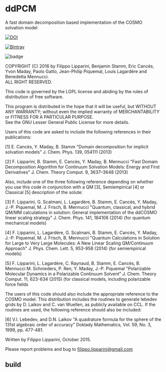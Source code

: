 # ddPCM
A fast domain decomposition based implementation of the COSMO solvation model

[![DOI](https://zenodo.org/badge/63929685.svg)](https://zenodo.org/badge/latestdoi/63929685)

[![Bintray](https://img.shields.io/github/workflow/status/Nige91/ddPCM/Build/ddX)](https://img.shields.io/github/workflow/status/Nige91/ddPCM/Build/ddX)

![badge](https://img.shields.io/endpoint?url=https://gist.githubusercontent.com/Nige91/codecov.json)

COPYRIGHT (C) 2016 by Filippo Lipparini, Benjamin Stamm, Eric Cancès,
Yvon Maday, Paolo Gatto, Jean-Philip Piquemal, Louis Lagardère and 
Benedetta Mennucci.   
                          ALL RIGHT RESERVED.      

This code is governed by the LGPL license and abiding by the rules of 
distribution of free software.  
 
This program is distributed in the hope that it will be useful, but 
WITHOUT ANY WARRANTY; without even the implied warranty of MERCHANTABILITY 
or FITNESS FOR A PARTICULAR PURPOSE.  
See the GNU Lesser General Public License for more details.

Users of this code are asked to include the following references in their
publications:

[1] E. Cancès, Y. Maday, B. Stamm
    "Domain decomposition for implicit solvation models"
    J. Chem. Phys. 139, 054111 (2013)

[2] F. Lipparini, B. Stamm, E. Cancès, Y. Maday, B. Mennucci
    "Fast Domain Decomposition Algorithm for Continuum Solvation Models: 
     Energy and First Derivatives"
    J. Chem. Theory Comput. 9, 3637–3648 (2013)

Also, include one of the three following reference depending on whether you
use this code in conjunction with a QM [3], Semiempirical [4] or Classical [5]
description of the solute:

[3] F. Lipparini, G. Scalmani, L. Lagardère, B. Stamm, E. Cancès, Y. Maday,
    J.-P. Piquemal, M. J. Frisch, B. Mennucci
    "Quantum, classical, and hybrid QM/MM calculations in solution: General 
     implementation of the ddCOSMO linear scaling strategy"
    J. Chem. Phys. 141, 184108 (2014)
    (for quantum mechanical models)

[4] F. Lipparini, L. Lagardère, G. Scalmani, B. Stamm, E. Cancès, Y. Maday,
    J.-P. Piquemal, M. J. Frisch, B. Mennucci
    "Quantum Calculations in Solution for Large to Very Large Molecules: 
     A New Linear Scaling QM/Continuum Approach"
    J. Phys. Chem. Lett. 5, 953-958 (2014)
    (for semiempirical models)

[5] F. Lipparini, L. Lagardère, C. Raynaud, B. Stamm, E. Cancès, B. Mennucci
    M. Schnieders, P. Ren, Y. Maday, J.-P. Piquemal
    "Polarizable Molecular Dynamics in a Polarizable Continuum Solvent"
    J. Chem. Theory Comput. 11, 623-634 (2015)
    (for classical models, including polarizable force fields

The users of this code should also include the appropriate reference to the
COSMO model. This distribution includes the routines to generate lebedev
grids by D. Laikov and C. van Wuellen, as publicly available on CCL. If the routines
are used, the following reference should also be included:

[6] V.I. Lebedev, and D.N. Laikov
    "A quadrature formula for the sphere of the 131st
     algebraic order of accuracy"
    Doklady Mathematics, Vol. 59, No. 3, 1999, pp. 477-481.

Written by Filippo Lipparini, October 2015.

Please report problems and bug to filippo.lipparini@gmail.com

## build
